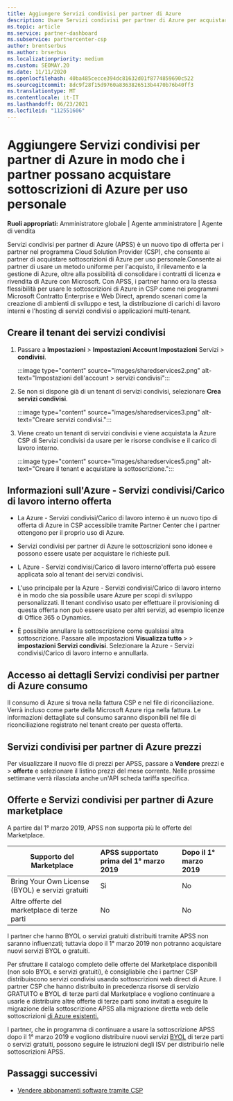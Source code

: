 ```yaml
---
title: Aggiungere Servizi condivisi per partner di Azure
description: Usare Servizi condivisi per partner di Azure per acquistare sottoscrizioni di Azure per uso personale e avere un metodo uniforme per l'acquisto, il rilevamento e la gestione di Azure.
ms.topic: article
ms.service: partner-dashboard
ms.subservice: partnercenter-csp
author: brentserbus
ms.author: brserbus
ms.localizationpriority: medium
ms.custom: SEOMAY.20
ms.date: 11/11/2020
ms.openlocfilehash: 40ba485cecce394dc81632d01f8774859690c522
ms.sourcegitcommit: 8dc9f28f15d9760a8363826513b4470b76b40ff3
ms.translationtype: MT
ms.contentlocale: it-IT
ms.lasthandoff: 06/23/2021
ms.locfileid: "112551606"
---
```

# <a name="add-azure-partner-shared-services-so-partners-can-buy-azure-subscriptions-for-their-own-use"></a>Aggiungere Servizi condivisi per partner di Azure in modo che i partner possano acquistare sottoscrizioni di Azure per uso personale

**Ruoli appropriati:** Amministratore globale | Agente amministratore | Agente di vendita

Servizi condivisi per partner di Azure (APSS) è un nuovo tipo di offerta per i partner nel programma Cloud Solution Provider (CSP), che consente ai partner di acquistare sottoscrizioni di Azure per uso personale.Consente ai partner di usare un metodo uniforme per l'acquisto, il rilevamento e la gestione di Azure, oltre alla possibilità di consolidare i contratti di licenza e rivendita di Azure con Microsoft. Con APSS, i partner hanno ora la stessa flessibilità per usare le sottoscrizioni di Azure in CSP come nei programmi Microsoft Contratto Enterprise e Web Direct, aprendo scenari come la creazione di ambienti di sviluppo e test, la distribuzione di carichi di lavoro interni e l'hosting di servizi condivisi o applicazioni multi-tenant.  

## <a name="create-the-shared-services-tenant"></a>Creare il tenant dei servizi condivisi

1. Passare a **Impostazioni**  >  **Impostazioni Account Impostazioni** Servizi  >  **condivisi**.

   :::image type="content" source="images/sharedservices2.png" alt-text="Impostazioni dell'account > servizi condivisi":::

2. Se non si dispone già di un tenant di servizi condivisi, selezionare **Crea servizi condivisi**.

   :::image type="content" source="images/sharedservices3.png" alt-text="Creare servizi condivisi.":::

3. Viene creato un tenant di servizi condivisi e viene acquistata la Azure CSP di Servizi condivisi da usare per le risorse condivise e il carico di lavoro interno.

   :::image type="content" source="images/sharedservices5.png" alt-text="Creare il tenant e acquistare la sottoscrizione.":::

## <a name="about-the-azure--internalshared-services-offer"></a>Informazioni sull'Azure - Servizi condivisi/Carico di lavoro interno offerta

- La Azure - Servizi condivisi/Carico di lavoro interno è un nuovo tipo di offerta di Azure in CSP accessibile tramite Partner Center che i partner ottengono per il proprio uso di Azure.

- Servizi condivisi per partner di Azure le sottoscrizioni sono idonee e possono essere usate per acquistare le richieste pull.

- L Azure - Servizi condivisi/Carico di lavoro interno'offerta può essere applicata solo al tenant dei servizi condivisi.

- L'uso principale per la Azure - Servizi condivisi/Carico di lavoro interno è in modo che sia possibile usare Azure per scopi di sviluppo personalizzati. Il tenant condiviso usato per effettuare il provisioning di questa offerta non può essere usato per altri servizi, ad esempio licenze di Office 365 o Dynamics.

- È possibile annullare la sottoscrizione come qualsiasi altra sottoscrizione. Passare alle impostazioni **Visualizza tutto**  >    >  **impostazioni Servizi condivisi**. Selezionare la Azure - Servizi condivisi/Carico di lavoro interno e annullarla.

## <a name="accessing-azure-partner-shared-services-consumption-details"></a>Accesso ai dettagli Servizi condivisi per partner di Azure consumo

Il consumo di Azure si trova nella fattura CSP e nel file di riconciliazione. Verrà incluso come parte della Microsoft Azure riga nella fattura. Le informazioni dettagliate sul consumo saranno disponibili nel file di riconciliazione registrato nel tenant creato per questa offerta.

## <a name="azure-partner-shared-services-pricing"></a>Servizi condivisi per partner di Azure prezzi

Per visualizzare il nuovo file di prezzi per APSS, passare a **Vendere** prezzi e  >  **offerte** e selezionare il listino prezzi del mese corrente. Nelle prossime settimane verrà rilasciata anche un'API scheda tariffa specifica.

## <a name="marketplace-offers-and-azure-partner-shared-services"></a>Offerte e Servizi condivisi per partner di Azure marketplace

A partire dal 1° marzo 2019, APSS non supporta più le offerte del Marketplace.

|**Supporto del Marketplace**   |**APSS supportato prima del 1° marzo 2019**|**Dopo il 1° marzo 2019**|
|---------------------------|:----------------------------|:-------------------|
|Bring Your Own License (BYOL) e servizi gratuiti   | Sì   | No|
|Altre offerte del marketplace di terze parti   | No   |No|

I partner che hanno BYOL o servizi gratuiti distribuiti tramite APSS non saranno influenzati; tuttavia dopo il 1° marzo 2019 non potranno acquistare nuovi servizi BYOL o gratuiti.

Per sfruttare il catalogo completo delle offerte del Marketplace disponibili (non solo BYOL e servizi gratuiti), è consigliabile che i partner CSP distribuiscono servizi condivisi usando sottoscrizioni web direct di Azure.  I partner CSP che hanno distribuito in precedenza risorse di servizio GRATUITO e BYOL di terze parti dal Marketplace e vogliono continuare a usarle e distribuire altre offerte di terze parti sono invitati a eseguire la migrazione della sottoscrizione APSS alla migrazione diretta web delle sottoscrizioni [di Azure esistenti.](/azure/cloud-solution-provider/migration/migration#migrating-existing-azure-subscriptions)

I partner, che in programma di continuare a usare la sottoscrizione APSS dopo il 1° marzo 2019 e vogliono distribuire nuovi servizi [BYOL](https://azuremarketplace.microsoft.com/marketplace/apps?filters=byol) di terze parti o servizi gratuiti, possono seguire le istruzioni degli ISV per distribuirlo nelle sottoscrizioni APSS.

## <a name="next-steps"></a>Passaggi successivi

- [Vendere abbonamenti software tramite CSP](csp-software-subscriptions.md)